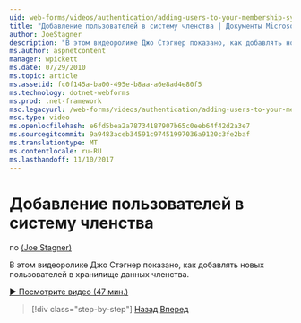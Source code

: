```yaml
---
uid: web-forms/videos/authentication/adding-users-to-your-membership-system
title: "Добавление пользователей в систему членства | Документы Microsoft"
author: JoeStagner
description: "В этом видеоролике Джо Стэгнер показано, как добавлять новых пользователей в хранилище данных членства."
ms.author: aspnetcontent
manager: wpickett
ms.date: 07/29/2010
ms.topic: article
ms.assetid: fc0f145a-ba00-495e-b8aa-a6e8ad4e80f5
ms.technology: dotnet-webforms
ms.prod: .net-framework
msc.legacyurl: /web-forms/videos/authentication/adding-users-to-your-membership-system
msc.type: video
ms.openlocfilehash: e6fd5bea2a78734187907b65c0eeb64f42d2a3e7
ms.sourcegitcommit: 9a9483aceb34591c97451997036a9120c3fe2baf
ms.translationtype: MT
ms.contentlocale: ru-RU
ms.lasthandoff: 11/10/2017
---
```

<a name="adding-users-to-your-membership-system"></a>Добавление пользователей в систему членства
====================
по [(Joe Stagner)](https://github.com/JoeStagner)

В этом видеоролике Джо Стэгнер показано, как добавлять новых пользователей в хранилище данных членства.

[&#9654; Посмотрите видео (47 мин.)](https://channel9.msdn.com/Blogs/ASP-NET-Site-Videos/adding-users-to-your-membership-system)

>[!div class="step-by-step"]
[Назад](validating-users-with-the-login-control.md)
[Вперед](logging-users-into-your-membership-system.md)
